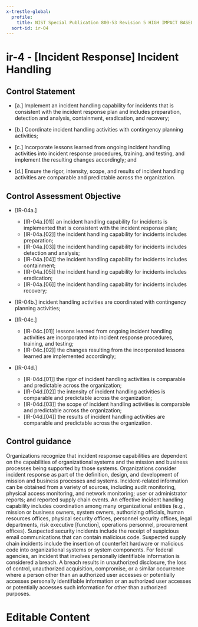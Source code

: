 ```yaml
---
x-trestle-global:
  profile:
    title: NIST Special Publication 800-53 Revision 5 HIGH IMPACT BASELINE
  sort-id: ir-04
---
```


# ir-4 - \[Incident Response\] Incident Handling

## Control Statement

- \[a.\] Implement an incident handling capability for incidents that is consistent with the incident response plan and includes preparation, detection and analysis, containment, eradication, and recovery;

- \[b.\] Coordinate incident handling activities with contingency planning activities;

- \[c.\] Incorporate lessons learned from ongoing incident handling activities into incident response procedures, training, and testing, and implement the resulting changes accordingly; and

- \[d.\] Ensure the rigor, intensity, scope, and results of incident handling activities are comparable and predictable across the organization.

## Control Assessment Objective

- \[IR-04a.\]

  - \[IR-04a.[01]\] an incident handling capability for incidents is implemented that is consistent with the incident response plan;
  - \[IR-04a.[02]\] the incident handling capability for incidents includes preparation;
  - \[IR-04a.[03]\] the incident handling capability for incidents includes detection and analysis;
  - \[IR-04a.[04]\] the incident handling capability for incidents includes containment;
  - \[IR-04a.[05]\] the incident handling capability for incidents includes eradication;
  - \[IR-04a.[06]\] the incident handling capability for incidents includes recovery;

- \[IR-04b.\] incident handling activities are coordinated with contingency planning activities;

- \[IR-04c.\]

  - \[IR-04c.[01]\] lessons learned from ongoing incident handling activities are incorporated into incident response procedures, training, and testing;
  - \[IR-04c.[02]\] the changes resulting from the incorporated lessons learned are implemented accordingly;

- \[IR-04d.\]

  - \[IR-04d.[01]\] the rigor of incident handling activities is comparable and predictable across the organization;
  - \[IR-04d.[02]\] the intensity of incident handling activities is comparable and predictable across the organization;
  - \[IR-04d.[03]\] the scope of incident handling activities is comparable and predictable across the organization;
  - \[IR-04d.[04]\] the results of incident handling activities are comparable and predictable across the organization.

## Control guidance

Organizations recognize that incident response capabilities are dependent on the capabilities of organizational systems and the mission and business processes being supported by those systems. Organizations consider incident response as part of the definition, design, and development of mission and business processes and systems. Incident-related information can be obtained from a variety of sources, including audit monitoring, physical access monitoring, and network monitoring; user or administrator reports; and reported supply chain events. An effective incident handling capability includes coordination among many organizational entities (e.g., mission or business owners, system owners, authorizing officials, human resources offices, physical security offices, personnel security offices, legal departments, risk executive [function], operations personnel, procurement offices). Suspected security incidents include the receipt of suspicious email communications that can contain malicious code. Suspected supply chain incidents include the insertion of counterfeit hardware or malicious code into organizational systems or system components. For federal agencies, an incident that involves personally identifiable information is considered a breach. A breach results in unauthorized disclosure, the loss of control, unauthorized acquisition, compromise, or a similar occurrence where a person other than an authorized user accesses or potentially accesses personally identifiable information or an authorized user accesses or potentially accesses such information for other than authorized purposes.

# Editable Content

<!-- Make additions and edits below -->
<!-- The above represents the contents of the control as received by the profile, prior to additions. -->
<!-- If the profile makes additions to the control, they will appear below. -->
<!-- The above markdown may not be edited but you may edit the content below, and/or introduce new additions to be made by the profile. -->
<!-- If there is a yaml header at the top, parameter values may be edited. Use --set-parameters to incorporate the changes during assembly. -->
<!-- The content here will then replace what is in the profile for this control, after running profile-assemble. -->
<!-- The current profile has no added parts for this control, but you may add new ones here. -->
<!-- Each addition must have a heading either of the form ## Control my_addition_name -->
<!-- or ## Part a. (where the a. refers to one of the control statement labels.) -->
<!-- "## Control" parts are new parts added after the statement part. -->
<!-- "## Part" parts are new parts added into the top-level statement part with that label. -->
<!-- Subparts may be added with nested hash levels of the form ### My Subpart Name -->
<!-- underneath the parent ## Control or ## Part being added -->
<!-- See https://oscal-compass.github.io/compliance-trestle/tutorials/ssp_profile_catalog_authoring/ssp_profile_catalog_authoring for guidance. -->
